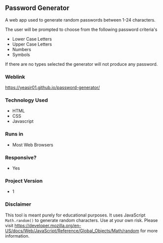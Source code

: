 ## Password Generator
A web app used to generate random passwords between 1-24 characters. 

The user will be prompted to choose from the following password criteria's
- Lower Case Letters
- Upper Case Letters
- Numbers
- Symbols

If there are no types selected the generator will not produce any password.

### Weblink
https://yeasir01.github.io/password-generator/

### Technology Used
- HTML
- CSS
- Javascript

### Runs in
- Most Web Browsers

### Responsive?
- Yes

### Project Version
- 1

### Disclaimer
This tool is meant purely for educational purposes. It uses JavaScript `Math.random()` to generate random characters. Use at your own risk. Please visit https://developer.mozilla.org/en-US/docs/Web/JavaScript/Reference/Global_Objects/Math/random for more information.
